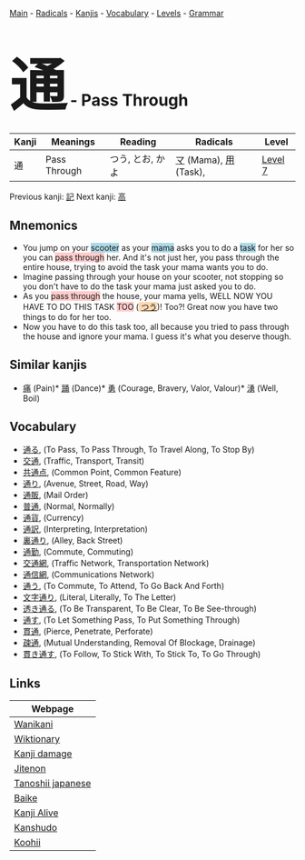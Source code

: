 <style> bigfont {font-size: 100px}</style>
[Main](../index.md) -
[Radicals](../radicals.md) -
[Kanjis](../kanjis.md) -
[Vocabulary](../vocabulary.md) -
[Levels](../levels.md) -
[Grammar](../grammar.md)
# <bigfont> 通</bigfont> - Pass Through 

| Kanji | Meanings | Reading | Radicals | Level |
| --- | --- | --- | --- | --- |
| 通 | Pass Through | つう, とお, かよ | [マ](../radicals/マ.md) (Mama), [用](../radicals/用.md) (Task),  | [Level 7](../levels/wk_level7.md) |

Previous kanji: [記](記.md) Next kanji: [高](高.md) 

## Mnemonics
 * You jump on your <span style="background-color:#ADD8E6"> scooter</span> as your <span style="background-color:#ADD8E6"> mama</span> asks you to do a <span style="background-color:#ADD8E6"> task</span> for her so you can <span style="background-color:#ffcccb"> pass through</span> her. And it's not just her, you pass through the entire house, trying to avoid the task your mama wants you to do.
* Imagine passing through your house on your scooter, not stopping so you don't have to do the task your mama just asked you to do.
* As you <span style="background-color:#ffcccb"> pass through</span> the house, your mama yells, WELL NOW YOU HAVE TO DO THIS TASK <span style="background-color:#ffcccb"> TOO</span> (<span style="background-color:#fed8b1"> [つう](https://jisho.org/search/つう)</span>)! Too?! Great now you have two things to do for her too.
* Now you have to do this task too, all because you tried to pass through the house and ignore your mama. I guess it's what you deserve though.


## Similar kanjis
 * [痛](痛.md) (Pain)* [踊](踊.md) (Dance)* [勇](勇.md) (Courage, Bravery, Valor, Valour)* [湧](湧.md) (Well, Boil)


## Vocabulary
 * [通る](../vocabulary/通.md), (To Pass, To Pass Through, To Travel Along, To Stop By)
* [交通](../vocabulary/通.md), (Traffic, Transport, Transit)
* [共通点](../vocabulary/通.md), (Common Point, Common Feature)
* [通り](../vocabulary/通.md), (Avenue, Street, Road, Way)
* [通販](../vocabulary/通.md), (Mail Order)
* [普通](../vocabulary/通.md), (Normal, Normally)
* [通貨](../vocabulary/通.md), (Currency)
* [通訳](../vocabulary/通.md), (Interpreting, Interpretation)
* [裏通り](../vocabulary/通.md), (Alley, Back Street)
* [通勤](../vocabulary/通.md), (Commute, Commuting)
* [交通網](../vocabulary/通.md), (Traffic Network, Transportation Network)
* [通信網](../vocabulary/通.md), (Communications Network)
* [通う](../vocabulary/通.md), (To Commute, To Attend, To Go Back And Forth)
* [文字通り](../vocabulary/通.md), (Literal, Literally, To The Letter)
* [透き通る](../vocabulary/通.md), (To Be Transparent, To Be Clear, To Be See-through)
* [通す](../vocabulary/通.md), (To Let Something Pass, To Put Something Through)
* [貫通](../vocabulary/通.md), (Pierce, Penetrate, Perforate)
* [疎通](../vocabulary/通.md), (Mutual Understanding, Removal Of Blockage, Drainage)
* [貫き通す](../vocabulary/通.md), (To Follow, To Stick With, To Stick To, To Go Through)



## Links 

| Webpage |
| --- |
| [Wanikani          ](https://www.wanikani.com/kanji/通) |
| [Wiktionary        ](https://en.wiktionary.org/wiki/通) |
| [Kanji damage      ](http://www.kanjidamage.com/kanji/search?utf8=✓&q=通) |
| [Jitenon           ](https://jitenon.com/kanji/通) |
| [Tanoshii japanese ](https://www.tanoshiijapanese.com/dictionary/kanji.cfm?k=通) |
| [Baike             ](https://baike.baidu.com/item/通) |
| [Kanji Alive       ](https://app.kanjialive.com/通) |
| [Kanshudo          ](https://www.kanshudo.com/searchmn?q=通) |
| [Koohii            ](https://kanji.koohii.com/study/kanji/通) |
